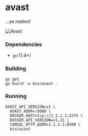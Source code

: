 # avast
...ye maties!

![Avast](https://media.giphy.com/media/E8KFBhPh2s3ra/giphy.gif)

### Dependencies

- `go` (1.4+)

### Building

```
go get
go build -o bin/avast .
```

### Running

```
AVAST_API_VERSION=v1 \
  AVAST_ADDR=:8080 \
  DOCKER_HOST=tcp://1.1.1.1:2375 \
  DOCKER_API_VERSION=v1.21 \
  CONSUL_HTTP_ADDR=1.1.1.1:8500 \
  bin/avast
```
